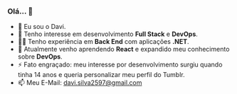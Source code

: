 ### Olá... 👋

- 🙂 Eu sou o Davi.
- 👀  Tenho interesse em desenvolvimento **Full Stack** e **DevOps**.
- 👨‍💻 Tenho experiência em **Back End** com aplicações **.NET**.
- 🌱 Atualmente venho aprendendo **React** e expandido meu conhecimento sobre **DevOps**.
- ⚡ Fato engraçado: meu interesse por desenvolvimento surgiu quando tinha 14 anos e queria personalizar meu perfil do Tumblr.
- 📫 Meu E-Mail: [davi.silva2597@gmail.com](mailto:davi.silva2597@gmail.com)

<!--
**davihenrique/davihenrique** is a ✨ _special_ ✨ repository because its `README.md` (this file) appears on your GitHub profile.

Here are some ideas to get you started:

- 🔭 I’m currently working on ...
- 🌱 I’m currently learning ...
- 👯 I’m looking to collaborate on ...
- 🤔 I’m looking for help with ...
- 💬 Ask me about ...
- 📫 How to reach me: ...
- 😄 Pronouns: ...
- ⚡ Fun fact: ...
-->
